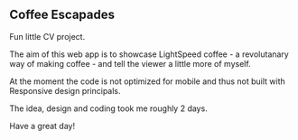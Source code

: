 ## Coffee Escapades

Fun little CV project.

The aim of this web app is to showcase LightSpeed coffee - a revolutanary way of making coffee - and tell the viewer a little more of myself.

At the moment the code is not optimized for mobile and thus not built with Responsive design principals.

The idea, design and coding took me roughly 2 days.

Have a great day!